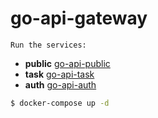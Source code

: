 # go-api-gateway

`Run the services:`

* **public** [go-api-public](https://github.com/FernandoCagale/go-api-public)
* **task** [go-api-task](https://github.com/FernandoCagale/go-api-task)
* **auth** [go-api-auth](https://github.com/FernandoCagale/go-api-auth)

```sh
$ docker-compose up -d
```


